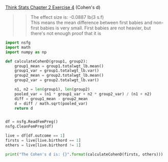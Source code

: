 [Think Stats Chapter 2 Exercise 4](http://greenteapress.com/thinkstats2/html/thinkstats2003.html#toc24) (Cohen's d)

>> The effect size is: -0.0887 lb(3 s.f)  
This means the mean difference between first babies and non-first babies is
very small. First babies are not heavier, but there's not enough proof that it is

```python
import nsfg
import math
import numpy as np

def calculateCohenD(group1, group2):
    group1_mean = group1.totalwgt_lb.mean()
    group1_var = group1.totalwgt_lb.var()
    group2_mean = group2.totalwgt_lb.mean()
    group2_var = group2.totalwgt_lb.var()

    n1, n2 = len(group1), len(group2)
    pooled_var = (n1 * group1_var + n2 * group2_var) / (n1 + n2)
    diff = group1_mean - group2_mean
    d = diff / math.sqrt(pooled_var)
    return d


df = nsfg.ReadFemPreg()
nsfg.CleanFemPreg(df)

live = df[df.outcome == 1]
firsts = live[live.birthord == 1]
others = live[live.birthord != 1]

print("The Cohen's d is: {}".format(calculateCohenD(firsts, others)))
```
